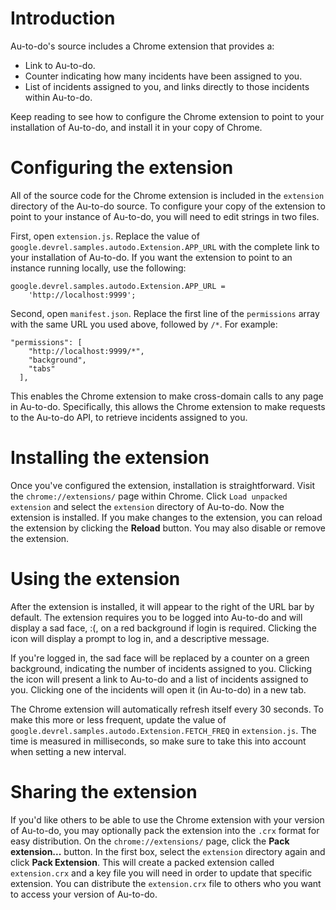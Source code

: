 # Introduction #

Au-to-do's source includes a Chrome extension that provides a:
  * Link to Au-to-do.
  * Counter indicating how many incidents have been assigned to you.
  * List of incidents assigned to you, and links directly to those incidents within Au-to-do.

Keep reading to see how to configure the Chrome extension to point to your installation of Au-to-do, and install it in your copy of Chrome.

# Configuring the extension #

All of the source code for the Chrome extension is included in the `extension` directory of the Au-to-do source. To configure your copy of the extension to point to your instance of Au-to-do, you will need to edit strings in two files.

First, open `extension.js`. Replace the value of `google.devrel.samples.autodo.Extension.APP_URL` with the complete link to your installation of Au-to-do. If you want the extension to point to an instance running locally, use the following:

```
google.devrel.samples.autodo.Extension.APP_URL =
    'http://localhost:9999';
```

Second, open `manifest.json`. Replace the first line of the `permissions` array with the same URL you used above, followed by `/*`. For example:

```
"permissions": [
    "http://localhost:9999/*",
    "background",
    "tabs"
  ],
```

This enables the Chrome extension to make cross-domain calls to any page in Au-to-do. Specifically, this allows the Chrome extension to make requests to the Au-to-do API, to retrieve incidents assigned to you.

# Installing the extension #

Once you've configured the extension, installation is straightforward. Visit the `chrome://extensions/` page within Chrome. Click `Load unpacked extension` and select the `extension` directory of Au-to-do. Now the extension is installed. If you make changes to the extension, you can reload the extension by clicking the **Reload** button. You may also disable or remove the extension.

# Using the extension #

After the extension is installed, it will appear to the right of the URL bar by default. The extension requires you to be logged into Au-to-do and will display a sad face, :(, on a red background if login is required. Clicking the icon will display a prompt to log in, and a descriptive message.

If you're logged in, the sad face will be replaced by a counter on a green background, indicating the number of incidents assigned to you. Clicking the icon will present a link to Au-to-do and a list of incidents assigned to you. Clicking one of the incidents will open it (in Au-to-do) in a new tab.

The Chrome extension will automatically refresh itself every 30 seconds. To make this more or less frequent, update the value of `google.devrel.samples.autodo.Extension.FETCH_FREQ` in `extension.js`. The time is measured in milliseconds, so make sure to take this into account when setting a new interval.

# Sharing the extension #

If you'd like others to be able to use the Chrome extension with your version of Au-to-do, you may optionally pack the extension into the `.crx` format for easy distribution. On the `chrome://extensions/` page, click the **Pack extension...** button. In the first box, select the `extension` directory again and click **Pack Extension**. This will create a packed extension called `extension.crx` and a key file you will need in order to update that specific extension. You can distribute the `extension.crx` file to others who you want to access your version of Au-to-do.